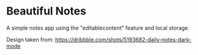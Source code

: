 # Beautiful Notes

A simple notes app using the "editablecontent" feature and local storage.

Design taken from: https://dribbble.com/shots/5193682-daily-notes-dark-mode
